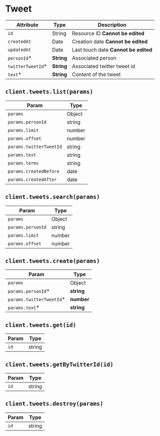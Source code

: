 # Tweet

| Attribute | Type | Description |
| --------- | ---- | ----------- |
| `id`              | String     | Resource ID **Cannot be edited** |
| `createdAt`       | Date       | Creation date **Cannot be edited** |
| `updatedAt`       | Date       | Last touch date **Cannot be edited** |
| `personId`*       | **String** | Associated person |
| `twitterTweetId`* | **String** | Associated twitter tweet id |
| `text`*           | **String** | Content of the tweet |

## `client.tweets.list(params)`

| Param | Type |
|-------|------|
| `params`                   | Object |
| `params.personId`          | string |
| `params.limit`             | number |
| `params.offset`            | number |
| `params.twitterTweetId`    | string |
| `params.text`              | string |
| `params.terms`             | string |
| `params.createdBefore`     | date |
| `params.createdAfter`      | date |

## `client.tweets.search(params)`

| Param | Type |
|-------|------|
| `params`           | Object |
| `params.personId`  | string |
| `params.limit`     | number |
| `params.offset`    | number |

## `client.tweets.create(params)`

| Param | Type |
|-------|------|
| `params`            | Object |
| `params.personId`*  | **string** |
| `params.twitterTweetId`* | **number** |
| `params.text`*      | **string** |

## `client.tweets.get(id)`

| Param | Type |
|-------|------|
| `id` | string |

## `client.tweets.getByTwitterId(id)`

| Param | Type |
|-------|------|
| `id` | string |


## `client.tweets.destroy(params)`

| Param | Type |
|-------|------|
| `id` | string |
